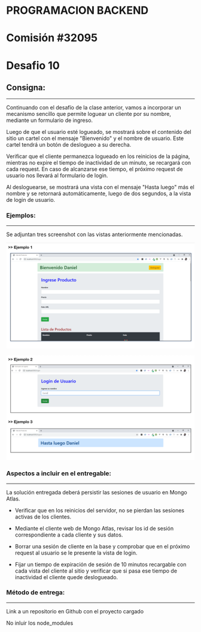 # PROGRAMACION BACKEND

# Comisión #32095

# Desafio 10

## Consigna:

---

Continuando con el desafío de la clase anterior, vamos a incorporar un mecanismo sencillo que permite loguear un cliente por su nombre, mediante un formulario de ingreso.

Luego de que el usuario esté logueado, se mostrará sobre el contenido del sitio un cartel con el mensaje "Bienvenido" y el nombre de usuario. Este cartel tendrá un botón de deslogueo a su derecha.

Verificar que el cliente permanezca logueado en los reinicios de la página, mientras no expire el tiempo de inactividad de un minuto, se recargará con cada request. En caso de alcanzarse ese tiempo, el próximo request de usuario nos llevará al formulario de login.

Al desloguearse, se mostrará una vista con el mensaje "Hasta luego" más el nombre y se retornará automáticamente, luego de dos segundos, a la vista de login de usuario.

### Ejemplos:

---

Se adjuntan tres screenshot con las vistas anteriormente mencionadas.

![Ejemplo 1](./assets/example-1.png)

![Ejemplo 1](./assets/example-2_&_3.png)

### Aspectos a incluir en el entregable:

---

La solución entregada deberá persistir las sesiones de usuario en Mongo Atlas.

- Verificar que en los reinicios del servidor, no se pierdan las sesiones activas de los clientes.

- Mediante el cliente web de Mongo Atlas, revisar los id de sesión correspondiente a cada cliente y sus datos.

- Borrar una sesión de cliente en la base y comprobar que en el próximo request al usuario se le presente la vista de login.

- Fijar un tiempo de expiración de sesión de 10 minutos recargable con cada vista del cliente al sitio y verificar que si pasa ese tiempo de inactividad el cliente quede deslogueado.

### Método de entrega:

---

Link a un repositorio en Github con el proyecto cargado

No inluir los node_modules
